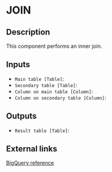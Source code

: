 
# JOIN
## Description

 This component performs an inner join.
 
## Inputs
* `Main table [Table]`: 
* `Secondary table [Table]`: 
* `Column on main table [Column]`: 
* `Column on secondary table [Column]`: 

## Outputs
* `Result table [Table]`: 

## External links
[BigQuery reference](https://cloud.google.com/bigquery/docs/reference/standard-sql/query-syntax#join_types)
      
